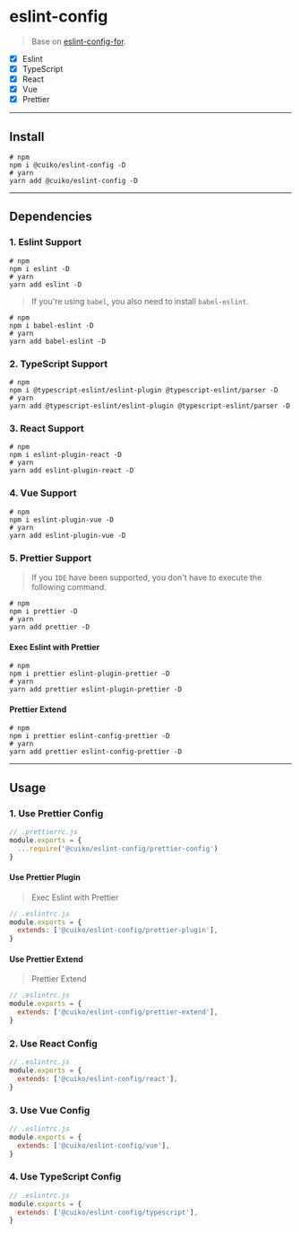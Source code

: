 # eslint-config

> Base on [eslint-config-for](https://github.com/kkfor/eslint-config-for).

- [x] Eslint
- [x] TypeScript
- [x] React
- [x] Vue
- [x] Prettier

------

## Install

```shell
# npm
npm i @cuiko/eslint-config -D
# yarn
yarn add @cuiko/eslint-config -D
```

------

## Dependencies

### 1. Eslint Support

```shell
# npm
npm i eslint -D
# yarn
yarn add eslint -D
```

> If you're using `babel`, you also need to install `babel-eslint`.

```shell
# npm
npm i babel-eslint -D
# yarn
yarn add babel-eslint -D
```

### 2. TypeScript Support

```shell
# npm
npm i @typescript-eslint/eslint-plugin @typescript-eslint/parser -D
# yarn
yarn add @typescript-eslint/eslint-plugin @typescript-eslint/parser -D
```

### 3. React Support

```shell
# npm
npm i eslint-plugin-react -D
# yarn
yarn add eslint-plugin-react -D
```

### 4. Vue Support

```shell
# npm
npm i eslint-plugin-vue -D
# yarn
yarn add eslint-plugin-vue -D
```

### 5. Prettier Support

> If you `IDE` have been supported, you don't have to execute the following command.

```shell
# npm
npm i prettier -D
# yarn
yarn add prettier -D
```

#### Exec Eslint with Prettier

```shell
# npm
npm i prettier eslint-plugin-prettier -D
# yarn
yarn add prettier eslint-plugin-prettier -D
```

#### Prettier Extend

```shell
# npm
npm i prettier eslint-config-prettier -D
# yarn
yarn add prettier eslint-config-prettier -D
```

------

## Usage

### 1. Use Prettier Config

```js
// .prettierrc.js
module.exports = {
  ...require('@cuiko/eslint-config/prettier-config')
}
```

#### Use Prettier Plugin

> Exec Eslint with Prettier

```js
// .eslintrc.js
module.exports = {
  extends: ['@cuiko/eslint-config/prettier-plugin'],
}
```

#### Use Prettier Extend

> Prettier Extend

```js
// .eslintrc.js
module.exports = {
  extends: ['@cuiko/eslint-config/prettier-extend'],
}
```

### 2. Use React Config

```js
// .eslintrc.js
module.exports = {
  extends: ['@cuiko/eslint-config/react'],
}
```

### 3. Use Vue Config

```js
// .eslintrc.js
module.exports = {
  extends: ['@cuiko/eslint-config/vue'],
}
```

### 4. Use TypeScript Config

```js
// .eslintrc.js
module.exports = {
  extends: ['@cuiko/eslint-config/typescript'],
}
```